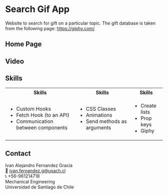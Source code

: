 # Search Gif App
Website to search for gift on a particular topic. The gift database is taken from the following page: https://giphy.com/ 

## Home Page

## Video

<!-- Tech -->
## Skills
<table>
  <tbody>
    <tr>
      <th align="center">Skills</th>
      <th align="center">Skills</th>      
      <th align="center">Skills</th>
    </tr>
        <td>
        <ul>
          <li>Custom Hooks</li>                     
          <li>Fetch Hook (to an API)</li>                     
          <li>Communication between components</li>                     
        </ul>
      </td>    
        <td>
        <ul>
          <li>CSS Classes</li>                     
          <li>Animations</li>                     
          <li>Send methods as arguments</li>                     
        </ul>
      </td>
         <td>
        <ul>
          <li>Create lists</li>                     
          <li>Prop keys</li>                     
          <li>Giphy</li>                                      
        </ul>
      </td>
  </tbody>
</table>

<!-- CONTACT -->
## Contact
Ivan Alejandro Fernandez Gracia  
:email: ivan.fernandez.g@usach.cl  
:telephone_receiver: +56-961214718  
Mechanical Engineering  
Universidad de Santiago de Chile
